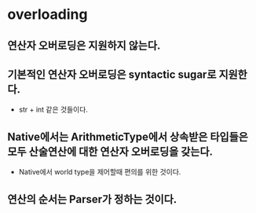 # overloading

## 연산자 오버로딩은 지원하지 않는다.

## 기본적인 연산자 오버로딩은 syntactic sugar로 지원한다.

* str + int 같은 것들이다.

## Native에서는 ArithmeticType에서 상속받은 타입들은 모두 산술연산에 대한 연산자 오버로딩을 갖는다.

* Native에서 world type을 제어할때 편의를 위한 것이다.

## 연산의 순서는 Parser가 정하는 것이다.
